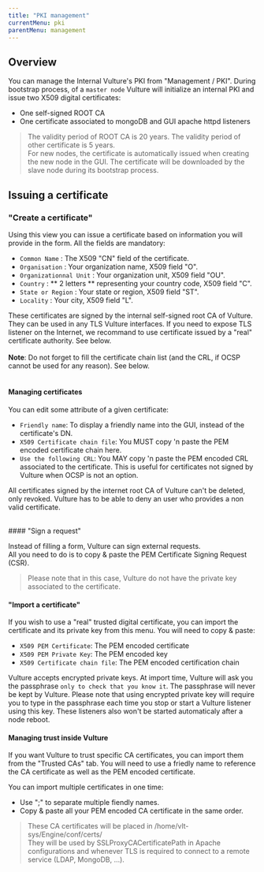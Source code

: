 ```yaml
---
title: "PKI management"
currentMenu: pki
parentMenu: management
---
```


## Overview

You can manage the Internal Vulture's PKI from "Management / PKI".
During bootstrap process, of a `master node` Vulture will initialize an internal PKI and issue two X509 digital certificates:
 - One self-signed ROOT CA
 - One certificate associated to mongoDB and GUI apache httpd listeners

> The validity period of ROOT CA is 20 years. The validity period of other certificate is 5 years. <br/>
> For new nodes, the certificate is automatically issued when creating the new node in the GUI. The certificate will be downloaded by the slave node during its bootstrap process.

## Issuing a certificate

### "Create a certificate"

Using this view you can issue a certificate based on information you will provide in the form.
All the fields are mandatory:

* `Common Name` : The X509 "CN" field of the certificate.
* `Organisation` : Your organization name, X509 field "O".
* `Organizationnal Unit` : Your organization unit, X509 field "OU".
* `Country` : ** 2 letters ** representing your country code, X509 field "C".
* `State or Region` : Your state or region, X509 field "ST".
* `Locality` : Your city, X509 field "L".

These certificates are signed by the internal self-signed root CA of Vulture. They can be used in any TLS Vulture interfaces. If you need to expose TLS listener on the Internet, we recommand to use certificate issued by a "real" certificate authority. See below.<br/>
<br/>
**Note**: Do not forget to fill the certificate chain list (and the CRL, if OCSP cannot be used for any reason). See below.
<br/><br/>

#### Managing certificates

You can edit some attribute of a given certificate:

 - `Friendly name`: To display a friendly name into the GUI, instead of the certificate's DN.
 - `X509 Certificate chain file`: You MUST copy 'n paste the PEM encoded certificate chain here.
 - `Use the following CRL`: You MAY copy 'n paste the PEM encoded CRL associated to the certificate. This is useful for certificates not signed by Vulture when OCSP is not an option.


All certificates signed by the internet root CA of Vulture can't be deleted, only revoked. Vulture has to be able to deny an user who provides a non valid certificate.<br/>


<br/>
#### "Sign a request"

Instead of filling a form, Vulture can sign external requests. <br/>
All you need to do is to copy & paste the PEM Certificate Signing Request (CSR).
> Please note that in this case, Vulture do not have the private key associated to the certificate.


#### "Import a certificate"

If you wish to use a "real" trusted digital certificate, you can import the certificate and its private key from this menu.
You will need to copy & paste:
- `X509 PEM Certificate`: The PEM encoded certificate
- `X509 PEM Private Key`: The PEM encoded key
- `X509 Certificate chain file`: The PEM encoded certification chain

Vulture accepts encrypted private keys. At import time, Vulture will ask you the passphrase `only to check that you know it`. The passphrase will never be kept by Vulture. Please note that using encrypted private key will require you to type in the passphrase each time you stop or start a Vulture listener using this key. These listeners also won't be started automaticaly after a node reboot.


#### Managing trust inside Vulture

If you want Vulture to trust specific CA certificates, you can import them from the "Trusted CAs" tab. You will need to use a friedly name to reference the CA certificate as well as the PEM encoded certificate. <br/>

You can import multiple certificates in one time:
 - Use ";" to separate multiple fiendly names.
 - Copy & paste all your PEM encoded CA certificate in the same order.

> These CA certificates will be placed in /home/vlt-sys/Engine/conf/certs/<br/>
> They will be used by SSLProxyCACertificatePath in Apache configurations and whenever TLS is required to connect to a remote service (LDAP, MongoDB, ...).
